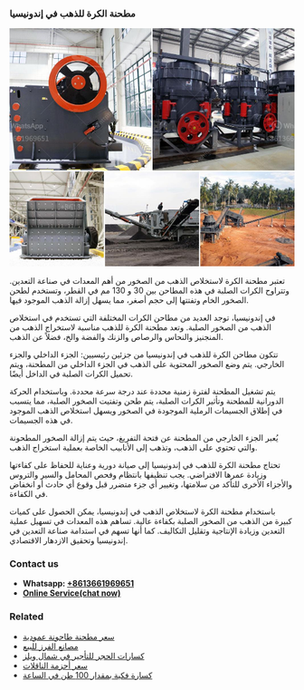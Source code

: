 <h3>مطحنة الكرة للذهب في إندونيسيا</h3><img src='1701854056.jpg' alt=''><p>تعتبر مطحنة الكرة لاستخلاص الذهب من الصخور من أهم المعدات في صناعة التعدين. وتتراوح الكرات الصلبة في هذه المطاحن بين 30 و 130 مم في القطر، وتستخدم لطحن الصخور الخام وتفتتها إلى حجم أصغر، مما يسهل إزالة الذهب الموجود فيها.</p><p>في إندونيسيا، توجد العديد من مطاحن الكرات المختلفة التي تستخدم في استخلاص الذهب من الصخور الصلبة. وتعد مطحنة الكرة للذهب مناسبة لاستخراج الذهب من المنجنيز والنحاس والرصاص والزنك والفضة والخ، فضلاً عن الذهب.</p><p>تتكون مطاحن الكرة للذهب في إندونيسيا من جزئين رئيسيين: الجزء الداخلي والجزء الخارجي. يتم وضع الصخور المحتوية على الذهب في الجزء الداخلي من المطحنة، ويتم تحميل الكرات الصلبة في الداخل أيضًا.</p><p>يتم تشغيل المطحنة لفترة زمنية محددة عند درجة سرعة محددة. وباستخدام الحركة الدورانية للمطحنة وتأثير الكرات الصلبة، يتم طحن وتفتيت الصخور الصلبة، مما يتسبب في إطلاق الجسيمات الرملية الموجودة في الصخور ويسهل استخلاص الذهب الموجود في هذه الجسيمات.</p><p>يُعبر الجزء الخارجي من المطحنة عن فتحة التفريغ، حيث يتم إزالة الصخور المطحونة والتي تحتوي على الذهب، وتذهب إلى الأنابيب الخاصة بعملية استخراج الذهب.</p><p>تحتاج مطحنة الكرة للذهب في إندونيسيا إلى صيانة دورية وعناية للحفاظ على كفاءتها وزيادة عمرها الافتراضي. يجب تنظيفها بانتظام وفحص المحامل والسير والتروس والأجزاء الأخرى للتأكد من سلامتها، وتغيير أي جزء متضرر قبل وقوع أي حادث أو انخفاض في الكفاءة.</p><p>باستخدام مطحنة الكرة لاستخلاص الذهب في إندونيسيا، يمكن الحصول على كميات كبيرة من الذهب من الصخور الصلبة بكفاءة عالية. تساهم هذه المعدات في تسهيل عملية التعدين وزيادة الإنتاجية وتقليل التكاليف. كما أنها تسهم في استدامة صناعة التعدين في إندونيسيا وتحقيق الازدهار الاقتصادي.</p><h3>Contact us</h3><ul><li><strong>Whatsapp:&nbsp;<a href="https://wa.me/8613661969651">+8613661969651</a></strong></li><li><a href="https://swt.shibang-china.com/?git&amp;zhl&amp;مطحنة الكرة للذهب في إندونيسيا"><strong>Online Service(chat now)</strong></a></li></ul><h3>Related</h3><ul><li><a href='سعر مطحنة طاحونة عمودية.md'>سعر مطحنة طاحونة عمودية</a></li><li><a href='مصانع الفرز للبيع.md'>مصانع الفرز للبيع</a></li><li><a href='كسارات الحجر للتأجير في شمال ويلز.md'>كسارات الحجر للتأجير في شمال ويلز</a></li><li><a href='سعر أحزمة الناقلات.md'>سعر أحزمة الناقلات</a></li><li><a href='كسارة فكية بمقدار 100 طن في الساعة.md'>كسارة فكية بمقدار 100 طن في الساعة</a></li></ul>